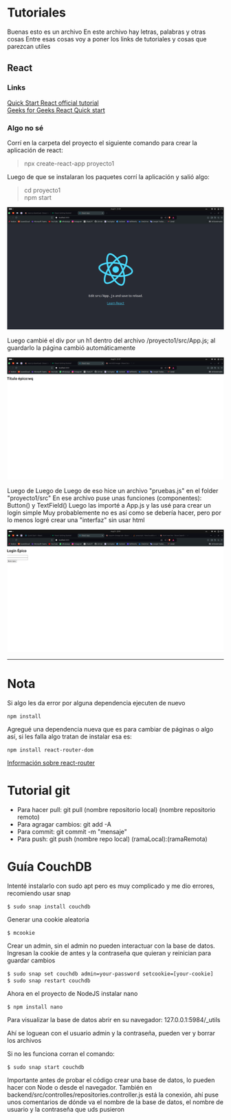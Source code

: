 # Tutoriales

Buenas esto es un archivo 
En este archivo hay letras, palabras y otras cosas 
Entre esas cosas voy a poner los links de tutoriales y cosas que parezcan utiles


## React 

### Links

[Quick Start React official tutorial](https://react.dev/learn) \
[Geeks for Geeks React Quick start](https://www.w3schools.com/react/react_getstarted.asp)

### Algo no sé

Corrí en la carpeta del proyecto el siguiente comando para crear la aplicación de react:

> npx create-react-app proyecto1

Luego de que se instalaran los paquetes corrí la aplicación y salió algo:

> cd proyecto1 \
> npm start 

![PrimeraCorrida](Imagenes/primeraCorrida.png)

Luego cambié el div por un h1 dentro del archivo /proyecto1/src/App.js; al guardarlo la página cambió automáticamente

![SegundaCorrida](Imagenes/segundaCorrida.png)

Luego de Luego de Luego de eso hice un archivo "pruebas.js" en el folder "proyecto1/src" 
En ese archivo puse unas funciones (componentes): Button() y TextField()
Luego las importé a App.js y las usé para crear un logín simple
Muy probablemente no es así como se debería hacer, pero por lo menos logré crear una "interfaz" sin usar html

![TerceraCorrida](Imagenes/terceraCorrida.png)

---

# Nota
Si algo les da error por alguna dependencia ejecuten de nuevo 
~~~
npm install
~~~
Agregué una dependencia nueva que es para cambiar de páginas o algo así, si les falla algo tratan de instalar esa es:
~~~
npm install react-router-dom
~~~
[Información sobre react-router](https://reactrouter.com/en/main/components/link)

# Tutorial git

* Para hacer pull: git pull (nombre repositorio local) (nombre repositorio remoto) 
* Para agragar cambios: git add -A 
* Para commit: git commit -m "mensaje"
* Para push: git push (nombre repo local) (ramaLocal):(ramaRemota)


# Guía CouchDB
Intenté instalarlo con sudo apt pero es muy complicado y me dio errores, recomiendo usar snap
~~~
$ sudo snap install couchdb
~~~

Generar una cookie aleatoria
~~~
$ mcookie
~~~
Crear un admin, sin el admin no pueden interactuar con la base de datos. Ingresan la cookie de antes y la contraseña que quieran y reinician para guardar cambios
~~~
$ sudo snap set couchdb admin=your-password setcookie=[your-cookie]
$ sudo snap restart couchdb
~~~
Ahora en el proyecto de NodeJS instalar nano
~~~
$ npm install nano
~~~
Para visualizar la base de datos abrir en su navegador: 127.0.0.1:5984/_utils 

Ahí se loguean con el usuario admin y la contraseña, pueden ver y borrar los archivos

Si no les funciona corran el comando:
~~~
$ sudo snap start couchdb
~~~

Importante antes de probar el código crear una base de datos, lo pueden hacer con Node o desde el navegador.
También en backend/src/controlles/repositories.controller.js está la conexión, ahí puse unos comentarios de dónde va el nombre de la base de datos, el nombre de usuario y la contraseña que uds pusieron
